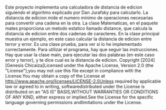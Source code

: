 Este proyecto implementa una calculadora de distancia de edicion siguiendo el algoritmo explicado por Dan Jurafsky para calcularlo. La distancia de edicion mide el numero minimo de operaciones necesarias para convertir una cadena en la otra. La clase Matematicas, en el paquete mates proporciona un metodo estatico llamado distance, que calcula la distancia de edicion entre dos cadenas de caracteres. En la clase principal muestra un ejemplo, en este caso calcular la distancia de edicion entre terror y error. Es una clase prueba, para ver si lo he implementado correctamente. Para utilizar el programa, hay que seguir las instrucciones. Hay que usar la clase main, para ejecutar las dos palabras (en este caso error y terror), y te dice cual es la distancia de edicion. Copyright [2024] [Genesis Chicaiza]Licensed under the Apache License, Version 2.0 (the "License");you may not use this file except in compliance with the License.You may obtain a copy of the License at http://www.apache.org/licenses/LICENSE-2.0Unless required by applicable law or agreed to in writing, softwaredistributed under the License is distributed on an "AS IS" BASIS,WITHOUT WARRANTIES OR CONDITIONS OF ANY KIND, either express or implied.See the License for the specific language governing permissions andlimitations under the License.
